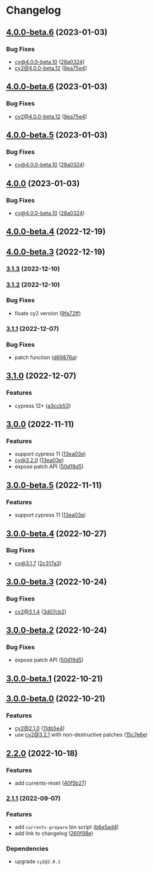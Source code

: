 # Changelog

## [4.0.0-beta.6](https://github.com/currents-dev/cli/compare/v3.1.3...v4.0.0-beta.6) (2023-01-03)

### Bug Fixes

- cy@4.0.0-beta.10 ([28a0324](https://github.com/currents-dev/cli/commit/28a03240f218ad94a3f064783fdf94122931de42))
- cy2@4.0.0-beta.12 ([9ea75e4](https://github.com/currents-dev/cli/commit/9ea75e4b115c419a85937220c03efb236a1c43be))

## [4.0.0-beta.6](https://github.com/currents-dev/cli/compare/v3.1.3...v4.0.0-beta.6) (2023-01-03)

### Bug Fixes

- cy2@4.0.0-beta.12 ([9ea75e4](https://github.com/currents-dev/cli/commit/9ea75e4b115c419a85937220c03efb236a1c43be))

## [4.0.0-beta.5](https://github.com/currents-dev/cli/compare/v3.1.3...v4.0.0-beta.5) (2023-01-03)

### Bug Fixes

- cy@4.0.0-beta.10 ([28a0324](https://github.com/currents-dev/cli/commit/28a03240f218ad94a3f064783fdf94122931de42))

## [4.0.0](https://github.com/currents-dev/cli/compare/v3.1.3...v4.0.0) (2023-01-03)

### Bug Fixes

- cy@4.0.0-beta.10 ([28a0324](https://github.com/currents-dev/cli/commit/28a03240f218ad94a3f064783fdf94122931de42))

## [4.0.0-beta.4](https://github.com/currents-dev/cli/compare/v3.1.3...v4.0.0-beta.4) (2022-12-19)

## [4.0.0-beta.3](https://github.com/currents-dev/cli/compare/v3.1.3...v4.0.0-beta.3) (2022-12-19)

### [3.1.3](https://github.com/currents-dev/cli/compare/v3.1.2...v3.1.3) (2022-12-10)

### [3.1.2](https://github.com/currents-dev/cli/compare/v3.1.1...v3.1.2) (2022-12-10)

### Bug Fixes

- fixate cy2 version ([9fa72ff](https://github.com/currents-dev/cli/commit/9fa72ffa014ecdb9a5dc34982f4941c3539c2f53))

### [3.1.1](https://github.com/currents-dev/cli/compare/v3.1.0...v3.1.1) (2022-12-07)

### Bug Fixes

- patch function ([d69876a](https://github.com/currents-dev/cli/commit/d69876ad0c8bee763bcf727939ab4e77fb9c69d8))

## [3.1.0](https://github.com/currents-dev/cli/compare/v3.0.0...v3.1.0) (2022-12-07)

### Features

- cypress 12+ ([a3ccb53](https://github.com/currents-dev/cli/commit/a3ccb53d2897cf48ecfbdfec212a9cbc2896851a))

## [3.0.0](https://github.com/currents-dev/cli/compare/v3.0.0-beta.5...v3.0.0) (2022-11-11)

### Features

- support cypress 11 ([13ea03e](https://github.com/currents-dev/cli/commit/13ea03e6908bddd13f6934c15fe32264db0df4fa))
- cy@3.2.0 ([13ea03e](https://github.com/currents-dev/cli/commit/13ea03e6908bddd13f6934c15fe32264db0df4fa))
- expose patch API ([50d19d5](https://github.com/currents-dev/cli/commit/50d19d5b0692d49b6cd11ac985279e218b1813e9))

## [3.0.0-beta.5](https://github.com/currents-dev/cli/compare/v3.0.0-beta.4...v3.0.0-beta.5) (2022-11-11)

### Features

- support cypress 11 ([13ea03e](https://github.com/currents-dev/cli/commit/13ea03e6908bddd13f6934c15fe32264db0df4fa))

## [3.0.0-beta.4](https://github.com/currents-dev/cli/compare/v3.0.0-beta.3...v3.0.0-beta.4) (2022-10-27)

### Bug Fixes

- cy@3.1.7 ([2c317a3](https://github.com/currents-dev/cli/commit/2c317a37cb4433921f649d8daf6a6636ae737365))

## [3.0.0-beta.3](https://github.com/currents-dev/cli/compare/v3.0.0-beta.2...v3.0.0-beta.3) (2022-10-24)

### Bug Fixes

- cy2@3.1.4 ([3d07cb2](https://github.com/currents-dev/cli/commit/3d07cb2445bc754d970cd80d2dfce65d19a389f7))

## [3.0.0-beta.2](https://github.com/currents-dev/cli/compare/v3.0.0-beta.1...v3.0.0-beta.2) (2022-10-24)

### Bug Fixes

- expose patch API ([50d19d5](https://github.com/currents-dev/cli/commit/50d19d5b0692d49b6cd11ac985279e218b1813e9))

## [3.0.0-beta.1](https://github.com/currents-dev/cli/compare/v3.0.0-beta.0...v3.0.0-beta.1) (2022-10-21)

## [3.0.0-beta.0](https://github.com/currents-dev/cli/compare/v2.2.0...v3.0.0-beta.0) (2022-10-21)

### Features

- cy2@2.1.0 ([11db5e4](https://github.com/currents-dev/cli/commit/11db5e43b550bf7dfe0d2da770664fa748c40911))
- use cy2@3.2.1 with non-destructive patches ([15c7e6e](https://github.com/currents-dev/cli/commit/15c7e6eb3e3fa38ab2010db20817ffe20522ba75))

## [2.2.0](https://github.com/currents-dev/cli/compare/v2.1.1...v2.2.0) (2022-10-18)

### Features

- add currents-reset ([40f5b27](https://github.com/currents-dev/cli/commit/40f5b27b59488bf32e128bbfd3ee8044ddbee052))

### [2.1.1](https://github.com/currents-dev/cli/compare/v2.1.0...v2.1.1) (2022-09-07)

### Features

- add `currents-prepare` bin script ([b6e5ad4](https://github.com/currents-dev/cli/commit/b6e5ad45462969e38d8d448ed78aff91f381503f))
- add link to changelog ([260f98e](https://github.com/currents-dev/cli/commit/260f98ea9b6122b8218e4e546286ad100db00bf2))

### Dependencies

- upgrade `cy2@2.0.1`
